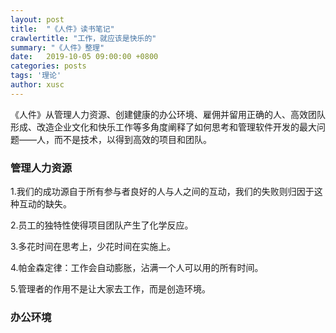 ```yaml
---
layout: post
title:  "《人件》读书笔记"
crawlertitle: "工作，就应该是快乐的"
summary: "《人件》整理"
date:   2019-10-05 09:00:00 +0800
categories: posts
tags: '理论'
author: xusc
---
```


《人件》从管理人力资源、创建健康的办公环境、雇佣并留用正确的人、高效团队形成、改造企业文化和快乐工作等多角度阐释了如何思考和管理软件开发的最大问题——人，而不是技术，以得到高效的项目和团队。

### 管理人力资源

1.我们的成功源自于所有参与者良好的人与人之间的互动，我们的失败则归因于这种互动的缺失。

2.员工的独特性使得项目团队产生了化学反应。

3.多花时间在思考上，少花时间在实施上。

4.帕金森定律：工作会自动膨胀，沾满一个人可以用的所有时间。

5.管理者的作用不是让大家去工作，而是创造环境。

### 办公环境

